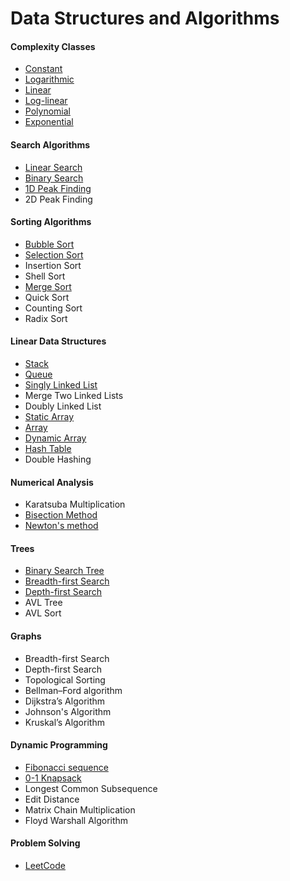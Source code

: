 # Data Structures and Algorithms

#### Complexity Classes

- [Constant](https://github.com/shazzad-hasan/Algorithms/blob/main/complexity_classes/constant.py)
- [Logarithmic](https://github.com/shazzad-hasan/Algorithms/blob/main/complexity_classes/logarithmic.py)
- [Linear](https://github.com/shazzad-hasan/Algorithms/blob/main/complexity_classes/linear.py)
- [Log-linear](https://github.com/shazzad-hasan/Algorithms/blob/main/sorting/Merge_Sort.py)
- [Polynomial](https://github.com/shazzad-hasan/Algorithms/blob/main/complexity_classes/quadratic.py)
- [Exponential](https://github.com/shazzad-hasan/Algorithms/blob/main/complexity_classes/exponential.py)

#### Search Algorithms

- [Linear Search](https://github.com/shazzad-hasan/Algorithms/blob/main/search/Linear_Search.py)
- [Binary Search](https://github.com/shazzad-hasan/Algorithms/blob/main/search/Binary_Search.py)
- [1D Peak Finding](https://github.com/shazzad-hasan/Algorithms/blob/main/search/Peak_Element.py)
- 2D Peak Finding

#### Sorting Algorithms

- [Bubble Sort](https://github.com/shazzad-hasan/Algorithms/blob/main/sorting/Bubble_Sort.py)
- [Selection Sort](https://github.com/shazzad-hasan/Algorithms/blob/main/sorting/Selection_Sort.py)
- Insertion Sort
- Shell Sort
- [Merge Sort](https://github.com/shazzad-hasan/Algorithms/blob/main/sorting/Merge_Sort.py)
- Quick Sort
- Counting Sort
- Radix Sort

#### Linear Data Structures

- [Stack](https://github.com/shazzad-hasan/Algorithms/blob/main/linear_data_stractures/stack.py)
- [Queue](https://github.com/shazzad-hasan/Algorithms/blob/main/linear_data_stractures/queue.py)
- [Singly Linked List](https://github.com/shazzad-hasan/Algorithms/blob/main/linear_data_stractures/singly_linked_list.py)
- Merge Two Linked Lists
- Doubly Linked List
- [Static Array](https://github.com/shazzad-hasan/Algorithms/blob/main/linear_data_stractures/static_array.py)
- [Array](https://github.com/shazzad-hasan/Algorithms/blob/main/linear_data_stractures/array.py)
- [Dynamic Array](https://github.com/shazzad-hasan/Algorithms/blob/main/linear_data_stractures/dynamic_array.py)
- [Hash Table](https://github.com/shazzad-hasan/Algorithms/blob/main/linear_data_stractures/hash_table.py)
- Double Hashing

#### Numerical Analysis

- Karatsuba Multiplication  
- [Bisection Method](https://github.com/shazzad-hasan/Algorithms/blob/main/numerics/bisection.py)
- [Newton's method](https://github.com/shazzad-hasan/Algorithms/blob/main/numerics/newton.py)

#### Trees

- [Binary Search Tree](https://github.com/shazzad-hasan/Algorithms/blob/main/tree/binary_search_tree.py)
- [Breadth-first Search](https://github.com/shazzad-hasan/Algorithms/blob/main/tree/breadth_first_search.py)
- [Depth-first Search](https://github.com/shazzad-hasan/Algorithms/blob/main/tree/depth_first_search.py)
- AVL Tree
- AVL Sort

#### Graphs

- Breadth-first Search 
- Depth-first Search
- Topological Sorting
- Bellman–Ford algorithm
- Dijkstra’s Algorithm
- Johnson's Algorithm
- Kruskal’s Algorithm

#### Dynamic Programming

- [Fibonacci sequence](https://github.com/shazzad-hasan/Algorithms/blob/main/dynamic_programming/fibonacci.py)
- [0-1 Knapsack](https://github.com/shazzad-hasan/Algorithms/blob/main/dynamic_programming/knapsack.py)
- Longest Common Subsequence
- Edit Distance
- Matrix Chain Multiplication
- Floyd Warshall Algorithm



#### Problem Solving

- [LeetCode](https://github.com/shazzad-hasan/LeetCode)
